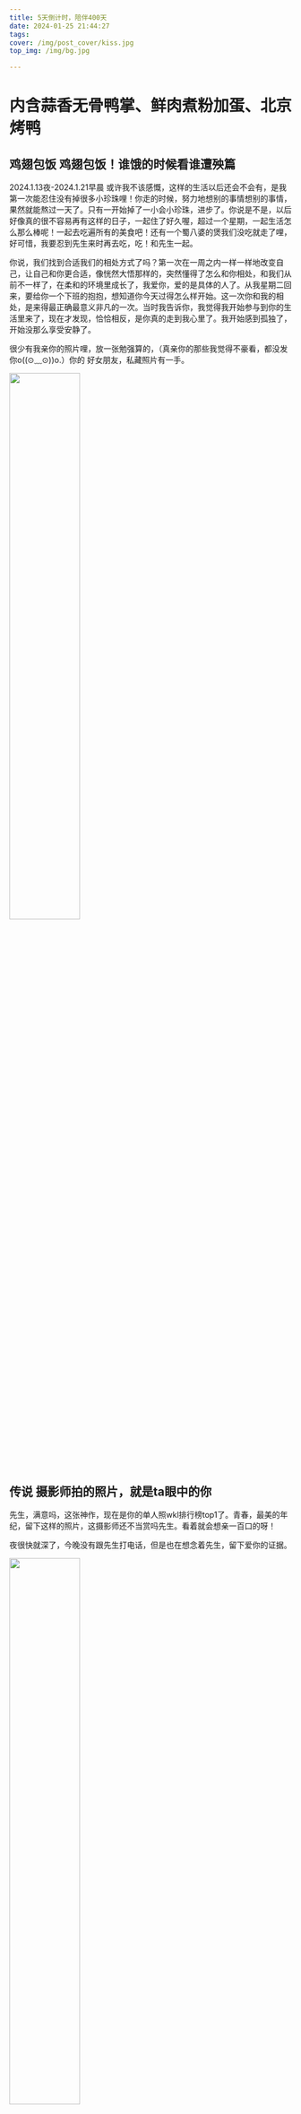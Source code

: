 ```yaml
---
title: 5天倒计时，陪伴400天
date: 2024-01-25 21:44:27
tags:
cover: /img/post_cover/kiss.jpg
top_img: /img/bg.jpg

---
```


# 内含蒜香无骨鸭掌、鲜肉煮粉加蛋、北京烤鸭

## 鸡翅包饭 鸡翅包饭！谁饿的时候看谁遭殃篇
2024.1.13夜-2024.1.21早晨
  或许我不该感慨，这样的生活以后还会不会有，是我第一次能忍住没有掉很多小珍珠哩！你走的时候，努力地想别的事情想别的事情，果然就能熬过一天了。只有一开始掉了一小会小珍珠，进步了。你说是不是，以后好像真的很不容易再有这样的日子，一起住了好久喔，超过一个星期，一起生活怎么那么棒呢！一起去吃遍所有的美食吧！还有一个蜀八婆的煲我们没吃就走了哩，好可惜，我要忍到先生来时再去吃，吃！和先生一起。

  你说，我们找到合适我们的相处方式了吗？第一次在一周之内一样一样地改变自己，让自己和你更合适，像恍然大悟那样的，突然懂得了怎么和你相处，和我们从前不一样了，在柔和的环境里成长了，我爱你，爱的是具体的人了。从我星期二回来，要给你一个下班的抱抱，想知道你今天过得怎么样开始。这一次你和我的相处，是来得最正确最意义非凡的一次。当时我告诉你，我觉得我开始参与到你的生活里来了，现在才发现，恰恰相反，是你真的走到我心里了。我开始感到孤独了，开始没那么享受安静了。

  很少有我亲你的照片哩，放一张勉强算的，（真亲你的那些我觉得不豪看，都没发你o((⊙﹏⊙))o.）你的
  好女朋友，私藏照片有一手。

<img src="/img/post2/cinema2.jpg" width="50%" height="50%">

## 传说 摄影师拍的照片，就是ta眼中的你

先生，满意吗，这张神作，现在是你的单人照wkl排行榜top1了。青春，最美的年纪，留下这样的照片，这摄影师还不当赏吗先生。看着就会想亲一百口的呀！

夜很快就深了，今晚没有跟先生打电话，但是也在想念着先生，留下爱你的证据。

<img src="/img/post2/red boy.jpg" width="50%" height="50%">


<audio src="/bgm/xu.mp3" controls title="嘘-艾索" autoplay="true" loop="true"></audio>